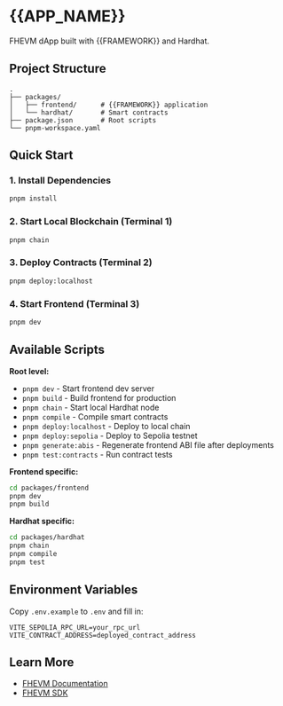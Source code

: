 # {{APP_NAME}}

FHEVM dApp built with {{FRAMEWORK}} and Hardhat.

## Project Structure

```
.
├── packages/
│   ├── frontend/      # {{FRAMEWORK}} application
│   └── hardhat/       # Smart contracts
├── package.json       # Root scripts
└── pnpm-workspace.yaml
```

## Quick Start

### 1. Install Dependencies
```bash
pnpm install
```

### 2. Start Local Blockchain (Terminal 1)
```bash
pnpm chain
```

### 3. Deploy Contracts (Terminal 2)
```bash
pnpm deploy:localhost
```

### 4. Start Frontend (Terminal 3)
```bash
pnpm dev
```

## Available Scripts

**Root level:**
- `pnpm dev` - Start frontend dev server
- `pnpm build` - Build frontend for production
- `pnpm chain` - Start local Hardhat node
- `pnpm compile` - Compile smart contracts
- `pnpm deploy:localhost` - Deploy to local chain
- `pnpm deploy:sepolia` - Deploy to Sepolia testnet
- `pnpm generate:abis` - Regenerate frontend ABI file after deployments
- `pnpm test:contracts` - Run contract tests

**Frontend specific:**
```bash
cd packages/frontend
pnpm dev
pnpm build
```

**Hardhat specific:**
```bash
cd packages/hardhat
pnpm chain
pnpm compile
pnpm test
```

## Environment Variables

Copy `.env.example` to `.env` and fill in:

```
VITE_SEPOLIA_RPC_URL=your_rpc_url
VITE_CONTRACT_ADDRESS=deployed_contract_address
```

## Learn More

- [FHEVM Documentation](https://docs.zama.ai)
- [FHEVM SDK](https://github.com/0xbojack/fhevm-sdk)
